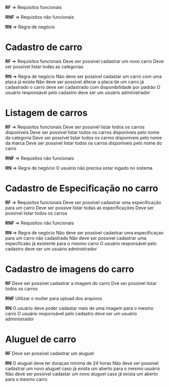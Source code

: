 **RF** => Requisitos funcionais

**RNF** => Requisitos não funcionais

**RN** => Regra de negócio

# Cadastro de carro

**RF** => Requisitos funcionais
Deve ser possível cadastrar um novo carro
Deve ser possível listar todas as categorias

**RN** => Regra de negócio
Não deve ser possível cadastar um carro com uma placa já existe
Não deve ser possível alterar a placa de um carro já cadastrado
o carro deve ser cadastrado com disponibilidade por padrão
O usuário responsável pelo cadastro deve ser um usuário administrador

# Listagem de carros

**RF** => Requisitos funcionais
Deve ser possível listar todos os carros disponíveis
Deve ser possível listar todos os carros disponíveis pelo nome da categoria
Deve ser possível listar todos os carros disponíveis pelo nome da marca
Deve ser possível listar todos os carros disponíveis pelo nome do carro

**RNF** => Requisitos não funcionais

**RN** => Regra de negócio
O usuário não precisa estar logado no sistema


# Cadastro de Especificação no carro

**RF** => Requisitos funcionais
Deve ser possível cadastrar uma especificação para um carro
Deve ser possíve listar todas as especificações
Deve ser possível listar todos os carros

**RNF** => Requisitos não funcionais

**RN** => Regra de negócio
Não deve ser possível cadastrar uma especificaçao para um carro não cadastrado
Não deve ser possível cadastrar uma especficaão já existente para o mesmo carro
O usuário responsável pelo cadastro deve ser um usuário administrador

# Cadastro de imagens do carro

**RF**
Deve ser possível cadastrar a imagem do carro
Dve ser possível listar todos os carros

**RNF**
Utilizar o multer para upload dos arquivos

**RN**
O usuário deve poder cadastar mais de uma imagem para o mesmo carro
O usuário responsável pelo cadastro deve ser um usuário administrador


# Aluguel de carro

**RF**
Deve ser possível cadastrar um aluguel

**RN**
O aluguel deve ter duraçao minima de 24 horas
Não deve ser possível cadastrar um novo aluguel caso já exista um aberto para o mesmo usuário
Não deve ser possível cadastar um novo aluguel caso já exista um aberto para o mesmo carro




